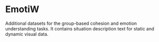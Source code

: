 # EmotiW
Additional datasets for the group-based cohesion and emotion understanding tasks. It contains situation description text for static and dynamic visual data.
